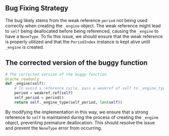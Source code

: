 ## Bug Fixing Strategy
The bug likely stems from the weak reference `period` not being used correctly when creating the `_engine` object. The weak reference might lead to `self` being deallocated before being referenced, causing the `_engine` to have a `NoneType`. To fix this issue, we should ensure that the weak reference is properly utilized and that the `PeriodIndex` instance is kept alive until `_engine` is created.

## The corrected version of the buggy function
```python
# The corrected version of the buggy function
@cache_readonly
def _engine(self):
    # To avoid a reference cycle, pass a weakref of self to _engine_type
    period = weakref.ref(self)
    self_period = period()
    return self._engine_type(self_period, len(self))
```

By modifying the implementation in this way, we ensure that a strong reference to `self` is maintained during the process of creating the `_engine` object, preventing premature deallocation. This should resolve the issue and prevent the `NoneType` error from occurring.